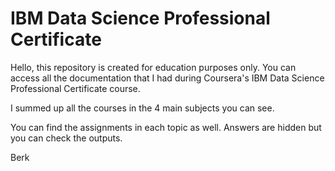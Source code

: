 # IBM Data Science Professional Certificate

Hello, this repository is created for education purposes only. 
You can access all the documentation that I had during Coursera's
IBM Data Science Professional Certificate course.

I summed up all the courses in the 4 main subjects you can see.

You can find the assignments in each topic as well. Answers are hidden but you can
check the outputs.

Berk
